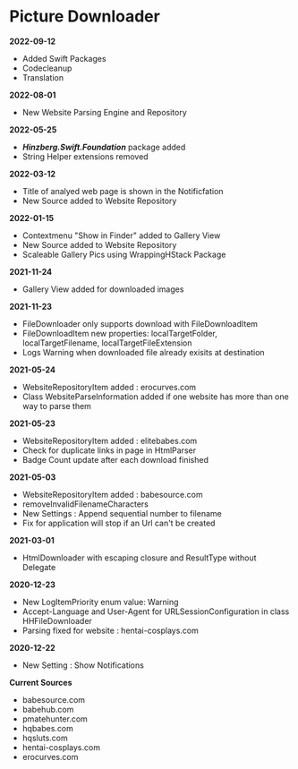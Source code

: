 #  Picture Downloader

**2022-09-12**
- Added Swift Packages
- Codecleanup
- Translation

**2022-08-01**
- New Website Parsing Engine and Repository

**2022-05-25**
- ***Hinzberg.Swift.Foundation*** package added
- String Helper extensions removed

**2022-03-12**
- Title of analyed web page is shown in the Notificfation
- New Source added to Website Repository

**2022-01-15**
- Contextmenu "Show in Finder" added to Gallery View
- New Source added to Website Repository
- Scaleable Gallery Pics using WrappingHStack Package

**2021-11-24**
- Gallery View added for downloaded images

**2021-11-23**
- FileDownloader only supports download with FileDownloadItem
- FileDownloadItem new properties: localTargetFolder, localTargetFilename, localTargetFileExtension
- Logs Warning when downloaded file already exisits at destination

**2021-05-24**
- WebsiteRepositoryItem added : erocurves.com
- Class WebsiteParseInformation added if one website has more than one way to parse them

**2021-05-23**
- WebsiteRepositoryItem added : elitebabes.com
- Check for duplicate links in page in HtmlParser
- Badge Count update after each download finished

**2021-05-03**
- WebsiteRepositoryItem added : babesource.com
- removeInvalidFilenameCharacters
- New Settings : Append sequential number to filename
- Fix for application will stop if an Url can't be created

**2021-03-01**
- HtmlDownloader with escaping closure and ResultType without Delegate

**2020-12-23**
- New LogItemPriority enum value: Warning
- Accept-Language and User-Agent for URLSessionConfiguration in class HHFileDownloader
- Parsing fixed for website : hentai-cosplays.com

**2020-12-22**
- New Setting : Show Notifications

**Current Sources**
- babesource.com
- babehub.com
- pmatehunter.com
- hqbabes.com
- hqsluts.com
- hentai-cosplays.com
- erocurves.com
